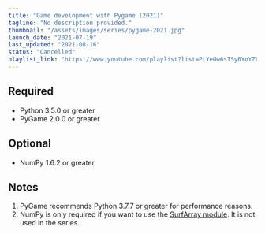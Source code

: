 ```yaml
---
title: "Game development with Pygame (2021)"
tagline: "No description provided."
thumbnail: "/assets/images/series/pygame-2021.jpg"
launch_date: "2021-07-19"
last_updated: "2021-08-16"
status: "Cancelled"
playlist_link: "https://www.youtube.com/playlist?list=PLYeOw6sTSy6YoYZL4ZiyELHRvQlk5YI-2"
---
```


## Required

* Python 3.5.0 or greater
* PyGame 2.0.0 or greater

## Optional

* NumPy 1.6.2 or greater

## Notes

1. PyGame recommends Python 3.7.7 or greater for performance reasons.
2. NumPy is only required if you want to use the [SurfArray module](https://www.pygame.org/docs/ref/surfarray.html). It is not used in the series.
